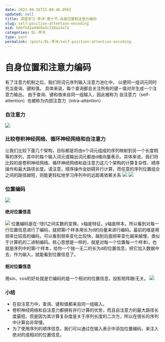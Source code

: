 ```yaml
---
date: 2022-08-16T15:00:46.896Z
updated: null
title: 深度学习-李沐-第十节-自身位置和注意力编码
slug: self-position-attention-encoding
oid: 66bf5d2addb9a5c338a24a7a
categories: DL-李沐
type: post
permalink: /posts/DL-李沐/self-position-attention-encoding
---
```



# 自身位置和注意力编码

有了注意力机制之后，我们将词元序列输入注意力池化中， 以便同一组词元同时充当查询、键和值。 具体来说，每个查询都会关注所有的键－值对并生成一个注意力输出。 由于查询、键和值来自同一组输入，因此被称为 自注意力（self-attention）也被称为内部注意力（intra-attention）

### 自注意力

![](https://qiniu.kanes.top/blog/f9906064.png)

### 比较卷积神经网络、循环神经网络和自注意力

让我们比较下面几个架构，目标都是将由n个词元组成的序列映射到另一个长度相等的序列，其中的每个输入词元或输出词元都由d维向量表示。具体来说，我们将比较的是卷积神经网络、循环神经网络和自注意力这几个架构的计算复杂性、顺序操作和最大路径长度。请注意，顺序操作会妨碍并行计算，而任意的序列位置组合之间的路径越短，则能更轻松地学习序列中的远距离依赖关系
![](https://qiniu.kanes.top/blog/4ebeae85.png)
![](https://qiniu.kanes.top/blog/44827f52.png)

### 位置编码

![](https://qiniu.kanes.top/blog/d8b257cd.png)

#### 绝对位置信息

![](https://qiniu.kanes.top/blog/f3aa71a9.png)
位置编码是在-1到1之间实数的变换。x轴是特征，y轴是样本，所以看到对每一行位置信息进行了编码，就把第i个样本用长为d的向量来进行编码。最前的维是用频率比较高的编码，可以看到频率变化比较快，越到后面频率变化越来越慢，类似于计算机的二进制编码。核心思想是一样的，就是对每一个位置每一个样本i，也就是序列中的第i个样本，给你一个独一无二的长为d的位置信息，把它加入数据中去，作为输入，就能看到位置信息了。

#### 相对位置信息

用sin、cos的好处就是它编码的是一个相对的位置信息，投影矩阵跟i无关。
![](https://qiniu.kanes.top/blog/b37dea0d.png)

### 小结

* 在自注意力中，查询、键和值都来自同一组输入。
* 卷积神经网络和自注意力都拥有并行计算的优势，而且自注意力的最大路径长度最短。但是因为其计算复杂度是关于序列长度的二次方，所以在很长的序列中计算会非常慢。
* 为了使用序列的顺序信息，我们可以通过在输入表示中添加位置编码，来注入绝对的或相对的位置信息。